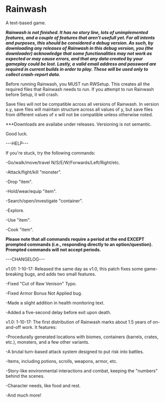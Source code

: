 # Rainwash
A text-based game.

***Rainwash is not finished. It has no story line, lots of unimplemented features, and a couple of features that aren't usefull yet. For all intents and purposes, this should be considered a debug version.
As such, by downloading any releases of Rainwash in this debug version, you (the downloader) acknowledge that some functionalities may not work as expected or may cause errors, and that any data created by your gameplay could be lost.
Lastly, a valid email address and password are required in current builds in order to play. These will be used only to collect crash-report data.***

Before running Rainwash, you MUST run RWSetup. This creates all the required files that Rainwash needs to run. If you attempt to run Rainwash before Setup, it will crash.

Save files will not be compatible across all versions of Rainwash. In version x.y, save files will maintain structure across all values of y, but save files from different values of x will not be compatible unless otherwise noted. 

***Downloads are availabe under releases. Versioning is not semantic.

Good luck.

---HELP---

If you're stuck, try the following commands:

-Go/walk/move/travel N/S/E/W/Forwards/Left/Right/etc.

-Attack/fight/kill "monster".

-Drop "item".

-Hold/wear/equip "item".

-Search/open/investigate "container".

-Explore.

-Use "item".

-Cook "item".

**Please note that all commands require a period at the end EXCEPT prompted commands (i.e., responding directly to an option/question). Prompted commands will not accept periods.**

---CHANGELOG---

v1.01: 1-10-17: Released the same day as v1.0, this patch fixes some game-breaking bugs, and adds two small features.

-Fixed "Cut of Raw Venison" Typo.

-Fixed Armor Bonus Not Applied bug.

-Made a slight addition in health monitoring text.

-Added a five-second delay before exit upon death.



v1.0: 1-10-17: The first distribution of Rainwash marks about 1.5 years of on-and-off work. It features:

-Procedurally generated locations with biomes, containers (barrels, crates, etc.), monsters, and a few other variants.

-A brutal turn-based attack system designed to put risk into battles.

-Items, including potions, scrolls, weapons, armor, etc.

-Story-like environmental interactions and combat, keeping the "numbers" behind the scenes.

-Character needs, like food and rest.

-And much more!
